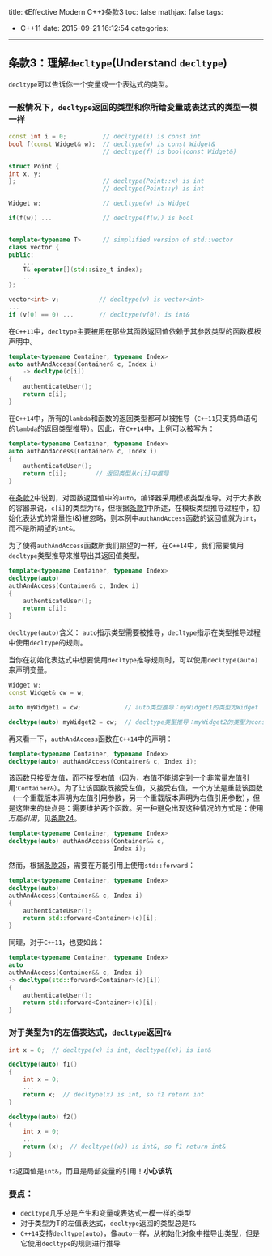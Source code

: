 title: 《Effective Modern C++》条款3
toc: false
mathjax: false
tags:
  - C++11
date: 2015-09-21 16:12:54
categories:
---


## 条款3：理解`decltype`(Understand `decltype`)

`decltype`可以告诉你一个变量或一个表达式的类型。

### 一般情况下，`decltype`返回的类型和你所给变量或表达式的类型一模一样

```C++
const int i = 0;          // decltype(i) is const int
bool f(const Widget& w);  // decltype(w) is const Widget&
                          // decltype(f) is bool(const Widget&)

struct Point {
int x, y;
};                        // decltype(Point::x) is int
                          // decltype(Point::y) is int

Widget w;                 // decltype(w) is Widget

if(f(w)) ...              // decltype(f(w)) is bool


template<typename T>      // simplified version of std::vector
class vector {
public:
    ...
    T& operator[](std::size_t index);
    ...
};

vector<int> v;           // decltype(v) is vector<int>
...
if (v[0] == 0) ...       // decltype(v[0]) is int&
```

<!-- more -->

在`C++11`中，`decltype`主要被用在那些其函数返回值依赖于其参数类型的函数模板声明中。

```C++
template<typename Container, typename Index>
auto authAndAccess(Container& c, Index i)
    -> decltype(c[i])
{
    authenticateUser();
    return c[i];
}
```

在`C++14`中，所有的`lambda`和函数的返回类型都可以被推导（`C++11`只支持单语句的`lambda`的返回类型推导）。因此，在`C++14`中，上例可以被写为：

```C++
template<typename Container, typename Index>
auto authAndAccess(Container& c, Index i) 
{
    authenticateUser();
    return c[i];        // 返回类型从c[i]中推导
}
```

在[条款2][Item 2]中说到，对函数返回值中的`auto`，编译器采用模板类型推导。对于大多数的容器来说，`c[i]`的类型为`T&`，但根据[条款1][Item 1]中所述，在模板类型推导过程中，初始化表达式的常量性(&)被忽略，则本例中`authAndAccess`函数的返回值就为`int`，而不是所期望的`int&`。

为了使得`authAndAccess`函数所我们期望的一样，在`C++14`中，我们需要使用`decltype`类型推导来推导出其返回值类型。
```C++
template<typename Container, typename Index>
decltype(auto)
authAndAccess(Container& c, Index i)
{
    authenticateUser();
    return c[i];
}
```

`decltype(auto)`含义：
    `auto`指示类型需要被推导，`decltype`指示在类型推导过程中使用`decltype`的规则。

当你在初始化表达式中想要使用`decltype`推导规则时，可以使用`decltype(auto)`来声明变量。

```C++
Widget w;
const Widget& cw = w;

auto myWidget1 = cw;            // auto类型推导：myWidget1的类型为Widget

decltype(auto) myWidget2 = cw;  // decltype类型推导：myWidget2的类型为const Widget&
```

再来看一下，`authAndAccess`函数在`C++14`中的声明：

```C++
template<typename Container, typename Index>
decltype(auto) authAndAccess(Container& c, Index i);
```

该函数只接受左值，而不接受右值（因为，右值不能绑定到一个非常量左值引用:`Container&`）。为了让该函数既接受左值，又接受右值，一个方法是重载该函数（一个重载版本声明为左值引用参数，另一个重载版本声明为右值引用参数），但是这带来的缺点是：需要维护两个函数。另一种避免出现这种情况的方式是：使用*万能引用*，见[条款24][Item 24]。

```C++
template<typename Container, typename Index>
decltype(auto) authAndAccess(Container&& c,
                             Index i);
```

然而，根据[条款25][Item 25]，需要在万能引用上使用`std::forward`：
```C++
template<typename Container, typename Index>
decltype(auto)
authAndAccess(Container&& c, Index i)
{
    authenticateUser();
    return std::forward<Container>(c)[i];
}
```

同理，对于`C++11`，也要如此：
```C++
template<typename Container, typename Index>
auto
authAndAccess(Container&& c, Index i)
-> decltype(std::forward<Container>(c)[i])
{
    authenticateUser();
    return std::forward<Container>(c)[i];
}
```


### 对于类型为`T`的左值表达式，`decltype`返回`T&`

```C++
int x = 0;  // decltype(x) is int, decltype((x)) is int&

decltype(auto) f1()
{
    int x = 0;
    ...
    return x;  // decltype(x) is int, so f1 return int
}

decltype(auto) f2()
{
    int x = 0;
    ...
    return (x);  // decltype((x)) is int&, so f1 return int&
}
```

`f2`返回值是`int&`，而且是局部变量的引用！**小心该坑**

### 要点：

- `decltype`几乎总是产生和变量或表达式一模一样的类型
- 对于类型为T的左值表达式，`decltype`返回的类型总是`T&`
- `C++14`支持`decltype(auto)`，像`auto`一样，从初始化对象中推导出类型，但是它使用`decltype`的规则进行推导


[Item 1]: /《Effective-Modern-C++》学习笔记1
[Item 2]: /《Effective-Modern-C++》学习笔记2
[Item 24]: /《Effective-Modern-C++》学习笔记24
[Item 25]: /《Effective-Modern-C++》学习笔记25
